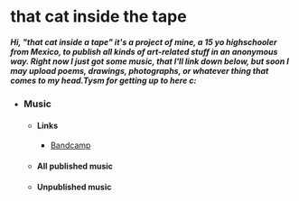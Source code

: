 # that cat inside the tape
##### Hi, "that cat inside a tape" it's a project of mine, a 15 yo highschooler from Mexico, to publish all kinds of art-related stuff in an anonymous way. Right now I just got some music, that I'll link down below, but soon I may upload poems, drawings, photographs, or whatever thing that comes to my head.Tysm for getting up to here c:

 - ### Music
    - #### Links
      - [Bandcamp](https://thatcatinsidethetape.bandcamp.com/)
    - #### All published music
    - #### Unpublished music

